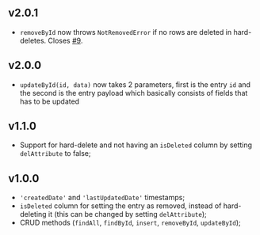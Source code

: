 ## v2.0.1
+ `removeById` now throws `NotRemovedError` if no rows are deleted in hard-deletes. Closes [#9](https://github.com/c8management/base-model/issues/9).

## v2.0.0
+ `updateById(id, data)` now takes 2 parameters, first is the entry `id` and the second is the entry payload which basically consists of fields that has to be updated  

## v1.1.0
+ Support for hard-delete and not having an `isDeleted` column by setting `delAttribute` to false;

## v1.0.0
+ `'createdDate'` and `'lastUpdatedDate'` timestamps;
+ `isDeleted` column for setting the entry as removed, instead of hard-deleting it (this can be changed by setting `delAttribute`);
+ CRUD methods (`findAll`, `findById`, `insert`, `removeById`, `updateById`);
